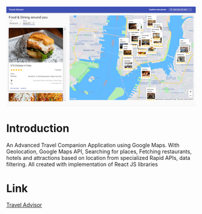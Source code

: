 ![Image of Travel Advisor Website](https://github.com/AhmedTitef/travel_advisor/blob/main/68747470733a2f2f692e6962622e636f2f71706832635a6e2f696d6167652e706e6767.png)

# Introduction
An Advanced Travel Companion Application using Google Maps. With Geolocation, Google Maps API, Searching for places, Fetching restaurants, hotels and attractions based on location from specialized Rapid APIs, data filtering. All created with implementation of React JS libraries


# Link
[Travel Advisor](https://travel-advisor-titef.netlify.app)
